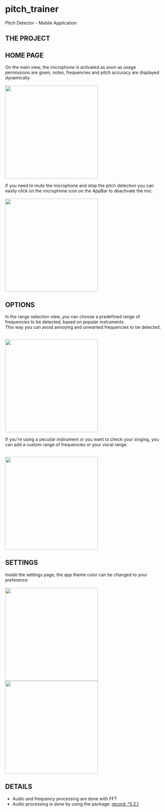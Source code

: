 # pitch_trainer

Pitch Detector - Mobile Application

## THE PROJECT<br/>

## HOME PAGE
On the main view, the microphone is activated as soon as usage permissions are given, notes, frequencies and pitch accuracy are displayed dynamically.<br/><br/>
<img src="https://github.com/user-attachments/assets/4e34c23e-f6df-46fd-bf3a-0b8207497f63" width="300"><br/>

If you need to mute the microphone and stop the pitch detection you can easily click on the microphone icon on the AppBar to deactivate the mic.<br/><br/>
<img src="https://github.com/user-attachments/assets/540cc614-7327-4f0b-b7df-bd9d6d4b41a9" width="300"><br/>

## OPTIONS
In the range selection view, you can choose a predefined range of frequencies to be detected, based on popular instruments.<br/>
This way you can avoid annoying and unwanted frequencies to be detected.<br/><br/>

<img src="https://github.com/user-attachments/assets/bdf39eb6-76f3-402b-b62a-294534a304f8" width="300"><br/>

If you're using a peculiar instrument or you want to check your singing, you can add a custom range of frequencies or your vocal range.<br/><br/>

<img src="https://github.com/user-attachments/assets/23578cad-cd0c-4221-a4a2-90ea06c63416" width="300"><br/>

## SETTINGS
Inside the settings page, the app theme color can be changed to your preference<br/><br/>
<img src="https://github.com/user-attachments/assets/77338f8a-9363-4a6d-ae3a-ebfe5d18d90e" width="300">
<img src="https://github.com/user-attachments/assets/8f13bbdf-ca56-437d-b3d0-7172dc522770" width="300"><br/>

## DETAILS
- Audio and frequency processing are done with FFT <br/>
- Audio processing is done by using the package: [record: ^5.2.1](https://pub.dev/packages/record)<br/>
